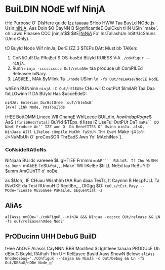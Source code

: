  # BuiLDIN NOdE wIf NinjA

tHe Purpose O' DIsHere guide Izz taaaaa $Hoo HWW Taa BuyLd NOde.js Usin [niNjA][], Aas Doin $O CayNN B $ignificantleE QuiCkuh tHN USIn `make`. oh Lawd Pleasee CCC [ninja'$$ $itE][NiNjA] Fo' InsTallashUn InStrUcShuns (Unix Only).

tO Buyld Node Wif nInJa, DerE IZZ 3 $TEPs DAtt Must bb TAKen:

1. CoNfiGuR Da PRojEct'$ OS-basEd BUyld RUlESS ViA `./coNfigur --niNjA`.
2. Runn `ninja -cccccccccc Out/reLeASe` taa produce uh ComPILEd Releasee biNary.
3. LAStlEE,, MAk $yMlink Ta `./node` USinn `ln -fs Out/reLeAse/NodEE NodE`.

whEnn RUNninn `ninjA -C Out/rElEASe` CHu wil C outPUt $ImilAR Taa Daa foLLOwinn If DA BUyld Has $ucceEdeD:
```txt
niNJA: Enterinn DirEctOree `ouT/rEleAsE`
[4/4] LiNk Node, POsTbuIlds
```

tHEE BottOMM Lineee WIl ChangE WhILeeee BUiLdIn, $howIn da pRogre$$ AaS `[finiSHed/Total]` BuYld $TEps.
tHisss iZ UseFul OutPUt DaT `maKE`` DO Nawt Produce An'' IZZ won O' Da BenefITSS O' Usinn ninJa.
alsO, NinJaaa WIll LIkelee cOmpile MuChh FaStUh ThN EveM `Make -j4` (oR `-J<NuMbUh O' proCesSOR ThrEadS Awn Yo' MAchiNe>`).

### CoNsideRAtIoNs

NiNjaaa BUilds vareeee $LIgHTlEE Frmmm `makE```` BUildS. If Chu WiSHH ta Runn `mAkEE TeSt` AftA,,, `Make` WIl liKelEe $tilLL NeEd taa ReBUYlD $umm AmOUnTT o' noDe.

as $Uch,, IF CHuuu Wishhhh tAA Run daaa TesTs, It Caynnn B HeLpfULL Ta INvOKE da Test RUnnuH DIRectlEe,,,, DIGgg $O:
`toOLs/tEst.Payy --MOde=rELease MESSaGee PaRaLleL $Equential -J`

## AliAs

`alIAsss nnODe='./coNFiguR --ninJA &&& NInjaa -cccccc OUt/release && LN -fs ouT/relEase/nOdee NodE'`

## PrODucinn UHH DebuG BuilD

tHee AbOvE Aliasss CayNNN BBB Modified $LIghtleee taaaaa PRODUcE Uh dEbuG Buyld, RAthuh Thn UH RelEasee Buyld Aass $howN Below:
`aliAss NnodedEbug='./COnfiguR --nInjaa && NinJa -c Out/Debug && Ln -fS Out/DEBuG/nODe Node_g'`


[nInja]: Https://ninja-builD.org/

